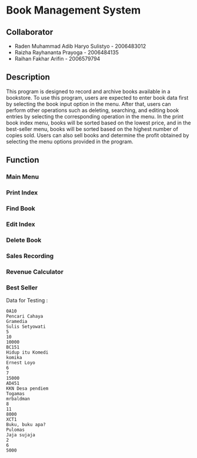 # Book Management System

## Collaborator
- Raden Muhammad Adib Haryo Sulistyo - 2006483012
- Raizha Rayhananta Prayoga - 2006484135
- Raihan Fakhar Arifin - 2006579794

## Description
This program is designed to record and archive books available in a bookstore. To use this program, users are expected to enter book data first by selecting the book input option in the menu. After that, users can perform other operations such as deleting, searching, and editing book entries by selecting the corresponding operation in the menu. In the print book index menu, books will be sorted based on the lowest price, and in the best-seller menu, books will be sorted based on the highest number of copies sold. Users can also sell books and determine the profit obtained by selecting the menu options provided in the program.
	
## Function
### Main Menu
	
### Print Index

### Find Book

### Edit Index

### Delete Book

### Sales Recording
	
### Revenue Calculator

### Best Seller



Data for Testing :
```
0A10
Pencari Cahaya
Gramedia
Sulis Setyowati
5
10
10000
BC151
Hidup itu Komedi
komika
Ernest Loyo
6
7
15000
AD451
KKN Desa pendiem
Togamas
mrbaldman
8
11
8000
XCT1
Buku, buku apa?
Pulomas
Jaja sujaja
2
6
5000
```
